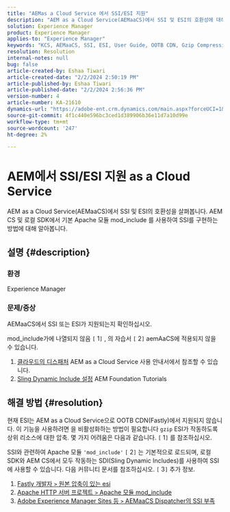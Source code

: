 ```yaml
---
title: "AEMas a Cloud Service 에서 SSI/ESI 지원"
description: "AEM as a Cloud Service(AEMaaCS)에서 SSI 및 ESI의 호환성에 대해 알아봅니다."
solution: Experience Manager
product: Experience Manager
applies-to: "Experience Manager"
keywords: "KCS, AEMaaCS, SSI, ESI, User Guide, OOTB CDN, Gzip Compression, AEM Foundation, SDI, SDK"
resolution: Resolution
internal-notes: null
bug: false
article-created-by: Eshaa Tiwari
article-created-date: "2/2/2024 2:50:19 PM"
article-published-by: Eshaa Tiwari
article-published-date: "2/2/2024 2:56:36 PM"
version-number: 4
article-number: KA-21610
dynamics-url: "https://adobe-ent.crm.dynamics.com/main.aspx?forceUCI=1&pagetype=entityrecord&etn=knowledgearticle&id=b9a17660-dac1-ee11-9079-6045bd006268"
source-git-commit: 4f1c440e596bc3ced1d389906b36e11d7a10d99e
workflow-type: tm+mt
source-wordcount: '247'
ht-degree: 2%

---
```


# AEM에서 SSI/ESI 지원 as a Cloud Service


AEM as a Cloud Service(AEMaaCS)에서 SSI 및 ESI의 호환성을 살펴봅니다. AEM CS 및 로컬 SDK에서 기본 Apache 모듈 mod_include 를 사용하여 SSI를 구현하는 방법에 대해 알아봅니다.

## 설명 {#description}


### <b>환경</b>

Experience Manager



### <b>문제/증상</b>

AEMaaCS에서 SSI 또는 ESI가 지원되는지 확인하십시오.

mod_include가에 나열되지 않음 `[` 1`]` , 의 자습서 `[` 2`]`  aemAaCS에 적용되지 않을 수 있습니다.

1. [클라우드의 디스패처](https://experienceleague.adobe.com/docs/experience-manager-cloud-service/content/implementing/content-delivery/disp-overview.html) AEM as a Cloud Service 사용 안내서에서 참조할 수 있습니다.
2. [Sling Dynamic Include 설정](https://experienceleague.adobe.com/docs/experience-manager-learn/foundation/development/set-up-sling-dynamic-include.html) AEM Foundation Tutorials





## 해결 방법 {#resolution}


현재 ESI는 AEM as a Cloud Service으로 OOTB CDN(Fastly)에서 지원되지 않습니다. 이 기능을 사용하려면 을 비활성화하는 방법이 필요합니다 `gzip` ESI가 작동하도록 상위 리소스에 대한 압축. 몇 가지 어려움은 다음과 같습니다. `[` 1`]`  를 참조하십시오.

SSI와 관련하여 Apache 모듈 `'mod_include'` `[` 2`]`  는 기본적으로 로드되며, 로컬 SDK와 AEM CS에서 모두 작동하는 SDI(Sling Dynamic Includes)를 사용하여 SSI에 사용할 수 있습니다. 다음 커뮤니티 문서를 참조하십시오. `[` 3`]`  추가 정보.

1. [Fastly 개발자 `>`  원본 압축이 있는 esi](https://developer.fastly.com/reference/vcl/statements/esi/#esi-with-origin-compression)
2. [Apache HTTP 서버 프로젝트 `>`  Apache 모듈 mod_include](https://httpd.apache.org/docs/2.4/mod/mod_include.html)
3. [Adobe Experience Manager Sites 등 `>`  AEMaaCS Dispatcher의 SSI 부족](https://experienceleaguecommunities.adobe.com/t5/adobe-experience-manager/lack-of-ssi-in-aemaacs-dispatcher/td-p/392044)


